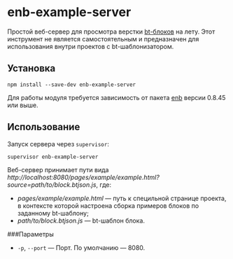 enb-example-server
==================

Простой веб-сервер для просмотра верстки [bt-блоков][bt] на лету. Этот инструмент не является самостоятельным и предназначен для использования внутри проектов с bt-шаблонизатором.

Установка
---------
```
npm install --save-dev enb-example-server
```

Для работы модуля требуется зависимость от пакета [enb][enb] версии 0.8.45 или выше.

Использование
-------------
Запуск сервера через `supervisor`:
```
supervisor enb-example-server
```

Веб-сервер принимает пути вида _http://localhost:8080/pages/example/example.html?source=path/to/block.btjson.js_, где:
* _pages/example/example.html_ — путь к специльной странице проекта, в контексте которой настроена сборка примеров блоков по заданному bt-шаблону;
* _path/to/block.btjson.js_ — bt-шаблон блока.

###Параметры
  * `-p`, `--port` — Порт. По умолчанию — 8080.

[bt]: https://github.com/enb-make/bt
[enb]: https://github.com/enb-make/enb
